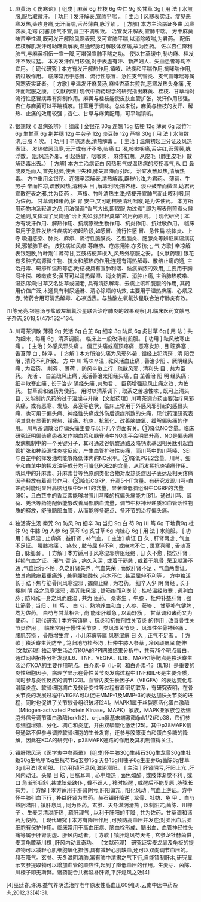1. 麻黄汤《 伤寒论》[ 组成 ] 麻黄 6g 桂枝 6g 杏仁 9g 炙甘草 3g [ 用 法 ] 水煎服,服后取微汗。
[ 功用 ] 发汗解表,宣肺平喘 。
[ 主治 ] 风寒表实证。症见恶寒发热,头疼身痛,无汗而喘,舌苔薄白,脉浮紧 。
[ 方解] 本方主治病证多由 风寒袭表,毛窍 闭塞,肺气不宣,营卫不调所致。 治宜发汗解表,宣肺平喘。 方中麻黄味苦辛性温,既可发汗解除风寒表邪,又可宣肺平喘,以消除咳喘,为君药。 配伍桂枝解肌发汗可助麻黄解表,温通经脉可解肢体疼痛,故为臣药。 佐以杏仁降利肺气,与麻黄相伍一宣一降,可增强宣肺平喘之功。 使以甘草缓中,制约麻、桂发汗不致过猛。
本方发汗作用较强,对于表虚有汗、新产妇人、失血患者等均不宜用。
[ 现代研究 ] 本方有发汗解热作用,镇咳、祛痰和平喘作用,抗哮喘作用,抗过敏作用。 临床常用于感冒、流行性感冒、急性支气管炎、支气管哮喘等属风寒表实证者。
[ 方歌] 辛温发汗麻黄汤,麻桂杏草共煎尝,恶寒发热头身痛 ,无汗而喘服之康。
[文献药理] 现代中药药理学的研究指出麻黄、桂枝、甘草均对流行性感冒病毒有抑制作用。麻黄与桂枝能使皮肤血管扩张，发汗作用较强。杏仁与麻黄可以平喘镇咳。甘草用于调味。总体来说，麻黄与桂枝的发汗、解热、止痛的效用较强；杏仁、甘草与麻黄配用，可平喘镇咳。

2. 银翘散《 温病条辨》
[ 组成 ] 金银花 30g 连翘 15g 桔梗 12g 薄荷 6g 淡竹叶 6g 生甘草 6g 荆并穗 12g 牛劳子 12g 淡豆鼓 12g 芦根 30g
[ 用 法 ] 水煎数沸,日服 4 次。
[ 功用 ] 辛凉透表,清热解毒 。
[ 主治 ] 温病初起卫分证及风热表证。 发热微恶风寒,无汗或有汗不多,头痛 口 渴,咳嗽咽痛,舌尖红,苔薄黄,脉浮数。（因风热外邪，引起感冒，咽喉炎， 麻疹初期。从皮毛（肺主皮毛）散解热毒出去。）
[ 方解] 本方主治病证由 风热邪气或温热病的疫拐毒气,从 口 鼻或皮毛而入,首先犯肺,使表卫失和,肺失肃降而引起。 治宜发散风热,清解热毒。 方中重用金银花、连翘辛凉解表,清热解毒,辟秽化浊,为君药。 薄荷、牛劳子 辛而性凉,疏散风热,清利头 目 ,解毒利咽;荆齐穗、淡豆鼓辛而微温,助君药宣散在表之邪,共为臣药 。 芦根、竹叶清热生津;桔梗开宣肺气而止咳利咽,同为佐药。 甘草调和诸药,护 胃 安中,又可助桔梗清利咽喉,是为佐使药。
本方所用药物均系轻清之品,用法强调“香气大出,即取服,勿过煮",即为解表剂煎煮火候之通则,又体现了吴鞠通“治上焦如羽,非轻莫举”的用药原则。
[ 现代研究 ] 本方有发汗作用、解热作用、抗病原微生物作用、抗炎作用、抗过敏作用。 临床常用于急性发热性疾病的初起阶段,如感冒、流行性感 冒、急性扁 桃体炎、上呼 吸道感染、肺炎、麻疹、流行性脑膜炎、乙型脑炎、腮腺炎等辨证属温病初起,邪郁肺卫者。 皮肤病如风疹 荨麻疹、疮疡拥肿,亦多彷; ;, 气 方歌] 辛凉解表银翘散,竹叶荆牛薄荷甘,豆鼓桔梗芦根入,风热外感服之安。
[文献药理] 银花有多种抗病源微生物、抗炎和解热的作用;连翘有清热解毒、散结止痛的通, 主治丹毒、斑疹和温热等症状;桔梗具有宣肺利咽、祛痰排脓的效用, 主要用于胸闷补偿、咳嗽痰多;黄芩可以清热燥湿、消炎抗菌、消肿止痛, 主治肺热咳嗽、湿热泻痢;甘草又名甜草或国老, 具有清热解毒、去痰止咳和脘腹的作用, 其药用价值广泛;木通具有利尿通淋、清心除烦的功效, 主要用于湿热痹痛、心烦尿赤, 诸药合用可清热解毒、心凉透表。与盐酸左氧氟沙星联合治疗肺炎有效。

[1]陈光亮.银翘汤与盐酸左氧氟沙星联合治疗肺炎的效果观察[J].临床医药文献电子杂志,2018,5(47):132+134.

3. 川芎茶调散
薄荷 9g 羌活 6g 白芷 6g 细辛 3g 防风 6g 炙甘草 6g [ 用 法 ] 共为细末 , 每用 6g , 清茶调服。 临床上一般改汤剂煎服。
[ 功用 ] 祛风散寒止痛 。
[ 主治 ] 外感风邪头痛 。 偏正头痛或巅顶疼痛 , 恶寒发热 , 目 眩鼻塞 , 舌苔薄 白 , 脉浮 。
[ 方解 ] 本方所治头痛为风邪外袭 , 循经上犯清窍 , 清 阳受阻 , 清窍不利所致。 方 中 川 笃味辛温 , 祛风活血止痛 , 善治少阳 、厥阴经头痛 , 为君药。 荆芬 、薄荷 、防风辛散上行 , 疏散风邪 , 清利头 目 , 共为臣药。 羌活 、 白芷疏风止痛 , 羌活善治太阳经头痛 , 白 芷善治 阳 明 经头痛 ; 细辛散寒止痛 , 长于治少 阴经头痛 ,共助君 、 臣药增强疏风止痛之效 , 为佐药。 甘草调和诸药为使药。 用时以清茶调下 , 取茶之苦凉性味 , 既可上清头 目 , 又能制约风药的过于温燥与升散
【文献药理】川芎茶调方药主要治疗风邪头痛，或有恶寒、发热、鼻塞等症状，临床上常用于外感风邪引起的感冒头痛，也可用于偏头痛、神经性头痛或外伤后遗症所致的头痛，现代药理研究表明其具有显著的解热、镇痛、抗炎、抗氧化、改善脑缺氧、缓解偏头痛的作用。
川芎茶调散治疗偏头痛主要与以下几个方面有关。①降低NO含量。临床研究证明偏头痛患者发作期血浆和脑脊液中NO水平会明显升高，NO是偏头痛发病机制中的一个关键分子，其可通过谷氨酸通路及降钙素基因相关肽引起血管扩张和神经源性炎症反应，产生血管扩张性头痛，而川芎中的川芎嗪、SEI与白芷中的挥发油均能够降低体内的NO水平。②降低PGE2含量。川芎、细辛和白芷中的挥发油等成分均可降低PGE2的含量，从而发挥抗炎镇痛作用。防风中的升麻素、升麻素苷等色原酮类化合物对发热炎症因子表达及相关疼痛因子释放有着调节作用。③降低CGRP，升高5-HT含量。有研究发现川芎-白芷药对能明显升高脑组织中5-HT的含量，显著降低脑组织中CGRP的含量[80]，且白芷中的香豆素能够增强川芎嗪的抗偏头痛能力[81]。通过川芎、薄荷、羌活等药物配伍能够改善局部脑血流量，调节中枢神经递质和血管活性物质的释放，舒张脑部血管，从而能够多靶点、多环节的治疗偏头痛。

4. 独活寄生汤
秦苀 9g 防风 9g 细辛 3g 当归 9g 白 芍 9g 川 笃 6g 干地黄9g 杜仲 9g 牛膝 9g 人参 6g 获芩 9g 炙甘草 6g 肉桂心 6g [ 用 法 ] 水煎服。
[ 功用 ] 祛风湿 , 止痹痛 , 益肝肾 , 补气血。
[ 主治] 痹证 日 久 , 肝肾两虚 , 气血不足证。 腰膝冷痛 、 痪软 , 肢节屈 伸不利 , 或麻木不仁 , 畏寒喜暖 , 舌淡苔 白 , 脉细弱 。
[ 方解 ] 本方适用于风寒湿邪痹阻经络 , 日 久不愈 , 损伤肝肾 , 耗损气血之证。 邪气 留 连 , 病久入深 , 或着于筋脉 , 或着于肌骨 ,荣卫凝滞不通 ,气血运行不畅 , 久之肝肾失养 , 气血失荣 , 而致肝肾不足 、气血两虚证。 故其病除痹着重痛外 , 兼见腰膝酸软 ,麻木不仁 ,甚至屈伸不利等 。
方中独活长于祛下焦与筋骨间风寒湿邪 , 蠲痹止痛 , 为君药。 细辛入少 阴 肾经 , 长于搜剔 阴 经之风寒湿邪 ; 秦苀祛风湿 , 舒筋络而利关节 ; 桂枝温经散寒 , 通利血脉 ; 防风祛一身之风而胜湿 , 共为 臣药。 桑寄生 、牛膝 、杜仲补益肝肾 , 强壮筋骨 ; 当归 、川 笃 、 白 芍、熟地养血和血 ; 人参、获笭 、 甘草补气健脾 , 均为佐药。 白芍与甘草相合 , 尚 能柔肝缓急 , 以助舒筋 。 甘草调和诸药又为使药。
[ 现代研究 ] 本方有镇痛 、抗炎和抗佐剂性关节炎 的作用 , 改善骨性关节炎作用 。 临床常用于慢性关节炎 、类风湿关节炎 、风湿性坐骨神经痛 、腰肌劳损 、骨质增生症 、小儿麻痹等属 风寒湿痹 日 久 , 正气不足者 。
[ 方歌 ] 独活寄生苀防辛 , 笃归地芍桂芩均 , 杜仲牛膝人参草 , 冷风顽痹屈 能伸
[文献药理] 独活寄生汤治疗KOA的PPI网络结果分析中，共有79个靶点蛋白，通过网络拓扑分析发现IL6、TNF、VEGFA、IL1B、MAPK1等靶点是独活寄生汤治疗KOA的主要作用靶点。白介素-6（IL-6）和白介素-1β（IL1B）是重要的炎性细胞因子，病理学显示在骨性关节炎发病过程中TNF和IL-6是主要介质，同时参与炎性反应的调节[23]。血管内皮生长因子A（VEGFA）的表达变化与滑膜炎症、软骨细胞凋亡及软骨变性等过程有着密切联系，有研究表明，在骨关节炎的发展过程中VEGFA可以促进MMP-1及MMP-3的表达加快关节炎的进程，同时也促进了关节软骨组织破坏[24]。MAPK1属于丝裂原活化蛋白激酶（Mitogen-activated Protein Kinase，MAPK）家族，MAPK亚家族包括细胞外信号调节蛋白激酶(erk1/2)、c-jun氨基末端激酶(jnk1/2)和p38，它们参与细胞增殖、分化、凋亡和炎症，并由双磷酸化激活[25]。其中p38MAPK信号通路不但参与调控软骨细胞的生长发育，还参与胶原蛋白和蛋白多糖的降解，因此在KOA的研究中，p38MAPK通路的作用及其机制值得关注。


5. 镇肝熄风汤《医学衷中参西录》
[组成]怀牛膝30g生赭石30g生龙骨30g生牡蛎30g生龟甲15g生杭芍15g玄参15g 天冬15g川棟子6g生麦芽6g茵陈6g甘草3g 
[用法]水煎服。
[功用]镇肝息风,滋阴潜阳。
[ 主治 ] 肝肾阴亏,肝阳上亢 ,肝风内动证。头晕 目 眩 , 目胀耳鸣 , 心中烦热 , 面色如醉 , 或肢体渐觉不利 , 或 口 角渐形咽斜 ,甚或眩晕跌仆 , 昏不识人 , 移时始醒 , 或醒后不能复原 ,脉弦长有力。
[ 方解 ] 本方适用于肝肾阴亏,肝阳偏亢 , 阳化风动 , 气血上逆证。方中怀牛膝引血下行 , 补益肝肾为君药。赫石镇肝降逆 , 龙骨、牡妨、龟 甲 、白芍益阴潜阳 , 镇肝息风 , 同为臣药。玄参、天冬滋阴清热 , 以制阳亢;茵陈、川棵子 、生麦芽清泄肝热 , 疏肝理气 , 以利于肝阳的平降 , 共为佐药。甘草调和诸药为使药。
[ 现代研究 ] 本方有降压作用 ,可预防高血压并发症;对脑出血后脑细胞有保护作用。临床常用于高血压病、脑血栓形成、脑出血、血管神经性头痛等属于肝肾阴虚、肝风内动者。
[ 方歌 ] 镇肝熄风芍天冬 , 玄参龙牡赫茵供 , 麦芽龟膝草川棵 ,肝风内动显奇功。
【文献药理】 研究证实麦龙骨及龟板的提取物可以减轻心肌细胞氧化损伤,具有减轻心肌缺血,还可以双向调节血压的。赭石降气。玄参、天冬滋阴清肺,寓有肺中清肃之气下行,自能镇制肝木,研究显示玄参提取物可以增加血管的顺应性,起到了降低血压的作用。生麦芽、茵陈、川楝子即无斯弊。诸药配合共奏滋补肝肾,平肝熄风之效[4]

[4]巫廷春,许涛.益气养阴法治疗老年原发性高血压60例[J].云南中医中药杂志,2012,33(4):31.
